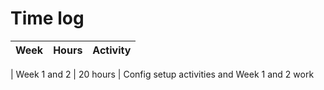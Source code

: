 # Time log 



| Week | Hours | Activity |
| -----| ------| ---------|                    

| Week 1 and 2 | 20 hours    | Config setup activities and Week 1 and 2 work    






